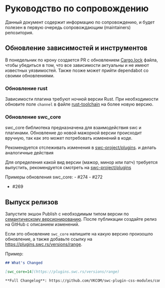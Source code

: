 # Руководство по сопровождению

Данный документ содержит информацию по сопровождению, и будет полезен
в первую очередь сопровождающим (maintainers) репозитория.

## Обновление зависимостей и инструментов

В понедельник по крону создается PR с обновлением
[Cargo.lock](./Cargo.lock) файла, чтобы убедиться в том, что все зависимости
актуальны и не имеют известных уязвимостей. Также позже может прийти dependabot
со своими обновлениями.

### Обновление rust

Зависимости плагина требуют ночной версии Rust. При необходимости обновите поле
`channel` в файле [rust-toolchain](./rust-toolchain.toml) на более новую версию.

### Обновление swc_core

swc_core библиотека предназначена для взаимодействия swc и плагинами.
Обновление до новой мажорной версии происходит вручную, так как это может
потребовать изменений в коде.

Рекомендуется отслеживать изменения в [swc-project/plugins](https://github.com/swc-project/plugins/commits/main/).
и делать аналогичные действия

Для определения какой вид версии (мажор, минор или патч) требуется выпустить,
рекомендуется смотреть на [swc-project/plugins](https://github.com/swc-project/plugins/commits/main/)

Примеры обновления swc_core:
- #274
- #272
- #269

## Выпуск релизов

Запустите экшон Publish с необходимым типом версии по
[семантическому версионированию](https://semver.org/lang/ru/). После публикации
создайте релиз на GitHub с описанием изменений.

Если это обновление `swc_core` напишите на какую версию произошло обновление,
а также добавьте ссылку на https://plugins.swc.rs/versions/range.

Пример:

```md
## What's Changed

[swc_core=14](https://plugins.swc.rs/versions/range)

**Full Changelog**: https://github.com/VKCOM/swc-plugin-css-modules/compare/v2.2.0...v2.2.1
```
